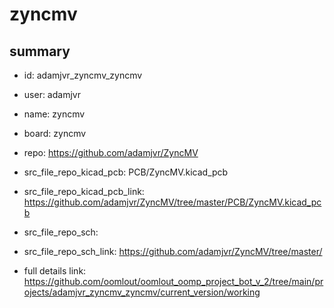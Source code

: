 # zyncmv
 
## summary 
* id: adamjvr_zyncmv_zyncmv
* user: adamjvr
* name: zyncmv
* board: zyncmv
* repo: https://github.com/adamjvr/ZyncMV
* src_file_repo_kicad_pcb: PCB/ZyncMV.kicad_pcb
* src_file_repo_kicad_pcb_link: https://github.com/adamjvr/ZyncMV/tree/master/PCB/ZyncMV.kicad_pcb


* src_file_repo_sch: 
* src_file_repo_sch_link: https://github.com/adamjvr/ZyncMV/tree/master/
* full details link: https://github.com/oomlout/oomlout_oomp_project_bot_v_2/tree/main/projects/adamjvr_zyncmv_zyncmv/current_version/working  






